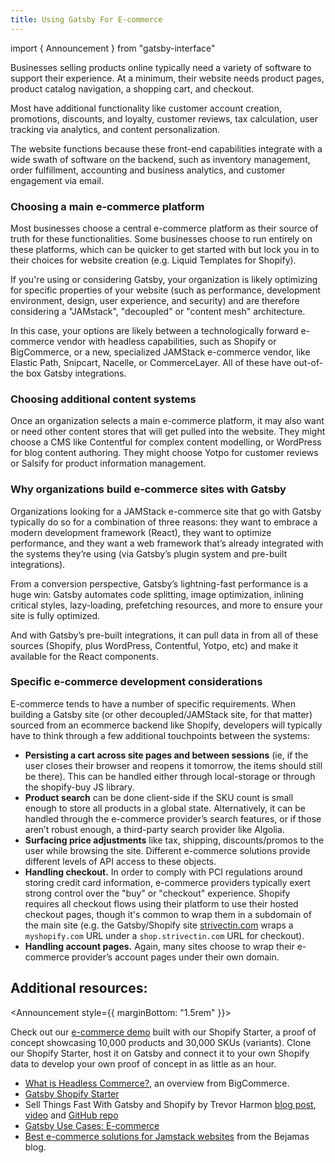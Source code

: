 ```yaml
---
title: Using Gatsby For E-commerce
---
```


import { Announcement } from "gatsby-interface"

Businesses selling products online typically need a variety of software to support their experience. At a minimum, their website needs product pages, product catalog navigation, a shopping cart, and checkout.

Most have additional functionality like customer account creation, promotions, discounts, and loyalty, customer reviews, tax calculation, user tracking via analytics, and content personalization.

The website functions because these front-end capabilities integrate with a wide swath of software on the backend, such as inventory management, order fulfillment, accounting and business analytics, and customer engagement via email.

### Choosing a main e-commerce platform

Most businesses choose a central e-commerce platform as their source of truth for these functionalities. Some businesses choose to run entirely on these platforms, which can be quicker to get started with but lock you in to their choices for website creation (e.g. Liquid Templates for Shopify).

If you're using or considering Gatsby, your organization is likely optimizing for specific properties of your website (such as performance, development environment, design, user experience, and security) and are therefore considering a "JAMstack", "decoupled" or "content mesh" architecture.

In this case, your options are likely between a technologically forward e-commerce vendor with headless capabilities, such as Shopify or BigCommerce, or a new, specialized JAMStack e-commerce vendor, like Elastic Path, Snipcart, Nacelle, or CommerceLayer. All of these have out-of-the box Gatsby integrations.

### Choosing additional content systems

Once an organization selects a main e-commerce platform, it may also want or need other content stores that will get pulled into the website. They might choose a CMS like Contentful for complex content modelling, or WordPress for blog content authoring. They might choose Yotpo for customer reviews or Salsify for product information management.

### Why organizations build e-commerce sites with Gatsby

Organizations looking for a JAMStack e-commerce site that go with Gatsby typically do so for a combination of three reasons: they want to embrace a modern development framework (React), they want to optimize performance, and they want a web framework that’s already integrated with the systems they’re using (via Gatsby’s plugin system and pre-built integrations).

From a conversion perspective, Gatsby’s lightning-fast performance is a huge win: Gatsby automates code splitting, image optimization, inlining critical styles, lazy-loading, prefetching resources, and more to ensure your site is fully optimized.

And with Gatsby’s pre-built integrations, it can pull data in from all of these sources (Shopify, plus WordPress, Contentful, Yotpo, etc) and make it available for the React components.

### Specific e-commerce development considerations

E-commerce tends to have a number of specific requirements. When building a Gatsby site (or other decoupled/JAMStack site, for that matter) sourced from an ecommerce backend like Shopify, developers will typically have to think through a few additional touchpoints between the systems:

- **Persisting a cart across site pages and between sessions** (ie, if the user closes their browser and reopens it tomorrow, the items should still be there). This can be handled either through local-storage or through the shopify-buy JS library.
- **Product search** can be done client-side if the SKU count is small enough to store all products in a global state. Alternatively, it can be handled through the e-commerce provider’s search features, or if those aren’t robust enough, a third-party search provider like Algolia.
- **Surfacing price adjustments** like tax, shipping, discounts/promos to the user while browsing the site. Different e-commerce solutions provide different levels of API access to these objects.
- **Handling checkout.** In order to comply with PCI regulations around storing credit card information, e-commerce providers typically exert strong control over the "buy" or "checkout" experience. Shopify requires all checkout flows using their platform to use their hosted checkout pages, though it's common to wrap them in a subdomain of the main site (e.g. the Gatsby/Shopify site [strivectin.com](https://www.strivectin.com/) wraps a `myshopify.com` URL under a `shop.strivectin.com` URL for checkout).
- **Handling account pages.** Again, many sites choose to wrap their e-commerce provider’s account pages under their own domain.

## Additional resources:

<Announcement style={{ marginBottom: "1.5rem" }}>

Check out our [e-commerce demo](https://shopify-demo.gatsbyjs.com/) built with our Shopify Starter, a proof of concept showcasing 10,000 products and 30,000 SKUs (variants).
Clone our Shopify Starter, host it on Gatsby and connect it to your own Shopify data to develop your own proof of concept in as little as an hour.

</Announcement>

- [What is Headless Commerce?](https://www.bigcommerce.com/articles/headless-commerce/#unlocking-flexibility-examples-of-headless-commerce-in-action), an overview from BigCommerce.
- [Gatsby Shopify Starter](https://shopify-demo.gatsbyjs.com/)
- Sell Things Fast With Gatsby and Shopify by Trevor Harmon [blog post](https://thetrevorharmon.com/blog/sell-things-fast-with-gatsby-and-shopify), [video](https://www.youtube.com/watch?v=tUtuGAFOjYI&t=16m59s) and [GitHub repo](https://github.com/thetrevorharmon/sell-things-fast/)
- [Gatsby Use Cases: E-commerce](https://www.gatsbyjs.com/use-cases/e-commerce)
- [Best e-commerce solutions for Jamstack websites](https://bejamas.io/blog/jamstack-ecommerce/) from the Bejamas blog.
